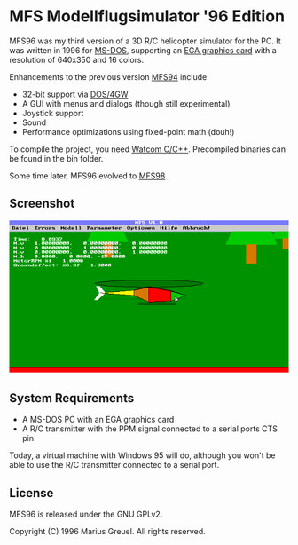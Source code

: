 # MFS Modellflugsimulator '96 Edition

MFS96 was my third version of a 3D R/C helicopter simulator for the PC. It was written in 1996 for [MS-DOS](https://en.wikipedia.org/wiki/MS-DOS), supporting an [EGA graphics card](https://en.wikipedia.org/wiki/Enhanced_Graphics_Adapter) with a resolution of 640x350 and 16 colors.

Enhancements to the previous version [MFS94](https://github.com/mariusgreuel/mfs94) include
- 32-bit support via [DOS/4GW](https://en.wikipedia.org/wiki/DOS/4G)
- A GUI with menus and dialogs (though still experimental)
- Joystick support
- Sound
- Performance optimizations using fixed-point math (douh!)

To compile the project, you need [Watcom C/C++](https://en.wikipedia.org/wiki/Watcom_C/C%2B%2B). Precompiled binaries can be found in the bin folder.

Some time later, MFS96 evolved to [MFS98](https://github.com/mariusgreuel/mfs98)

## Screenshot

![MFS96](mfs96.png)

## System Requirements

- A MS-DOS PC with an EGA graphics card
- A R/C transmitter with the PPM signal connected to a serial ports CTS pin

Today, a virtual machine with Windows 95 will do, although you won't be able to use the R/C transmitter connected to a serial port.

## License

MFS96 is released under the GNU GPLv2.

Copyright (C) 1996 Marius Greuel. All rights reserved.
